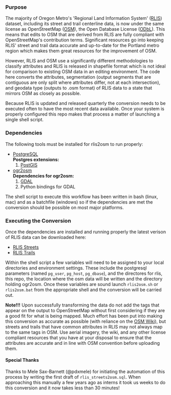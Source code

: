 
### Purpose
The majority of Oregon Metro's 'Regional Land Information System' ([RLIS](http://www.oregonmetro.gov/rlis-live)) dataset, including its street and trail centerline data, is now under the same license as OpenStreetMap ([OSM](osm.org)), the Open Database License ([ODbL](http://opendatacommons.org/licenses/odbl/)).  This means that edits to OSM that are derived from RLIS are fully compliant with OpenStreetMap's contribution terms.  Significant resources go into keeping RLIS' street and trail data accurate and up-to-date for the Portland metro region which makes them great resources for the improvement of OSM.

However, RLIS and OSM use a significantly different methodologies to classify attributes and RLIS is released in shapefile format which is not ideal for comparison to existing OSM data in an editing environment.  The code here converts the attributes, segmentation (output segments that are contiguous are only split where attributes differ, not at each intersection), and geodata type (outputs to .osm format) of RLIS data to a state that mirrors OSM as closely as possible.

Because RLIS is updated and released quarterly the conversion needs to be executed often to have the most recent data available.  Once your system is properly configured this repo makes that process a matter of launching a single shell script.

### Dependencies
The following tools must be installed for rlis2osm to run properly:

* [PostgreSQL](http://www.postgresql.org/download/)  
  **Postgres extensions:**
    1. [PostGIS](http://postgis.net/install/)
* [ogr2osm](https://github.com/pnorman/ogr2osm)	 
  **Dependencies for ogr2osm:**
    1. [GDAL](http://www.gdal.org/)
    2. Python bindings for GDAL

The shell script to execute this workflow has been written in bash (linux, mac) and as a batchfile (windows) so if the dependencies are met the conversion should be possible on most major platforms.

### Executing the Conversion
Once the dependencies are installed and running properly the latest verison of RLIS data can be downloaded here:
* [RLIS Streets](http://rlisdiscovery.oregonmetro.gov/?action=viewDetail&layerID=556)
* [RLIS Trails](http://rlisdiscovery.oregonmetro.gov/?action=viewDetail&layerID=2404)

Within the shell script a few variables will need to be assigned to your local directories and environment settings.  These include the postgresql parameters (named `pg_user`, `pg_host`, `pg_dbase`), and the directores for rlis, this repo, the location where the osm data will be written and the directory holding ogr2osm.  Once these variables are sound launch `rlis2osm.sh` or `rlis2osm.bat` from the appropriate shell and the conversion will be carried out.

**Note!!!** Upon successfully transforming the data do not add the tags that appear on the output to OpenStreetMap without first considering if they are a good fit for what is being mapped.  Much effort has been put into making this conversion as accurate as possible (with reliance on the [OSM Wiki](wiki.osm.org)), but streets and trails that have common attributes in RLIS may not always map to the same tags in OSM.  Use aerial imagery, the wiki, and any other license compliant resources that you have at your disposal to ensure that the attributes are accurate and in line with OSM convention before uploading them.


#### Special Thanks
Thanks to Mele Sax-Barnett (@pdxmele) for initiating the automation of this process by writing the first draft of `rlis_streets2osm.sql`.  When approaching this manually a few years ago as interns it took us weeks to do this conversion and it now takes less than 30 minutes!
